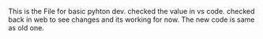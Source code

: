 This is the File for basic pyhton dev.
checked the value in vs code.
checked back in web to see changes and its working for now.
The new code is same as old one.